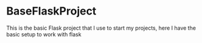 # BaseFlaskProject
This is the basic Flask project that I use to start my projects, here I have the basic setup to work with flask

